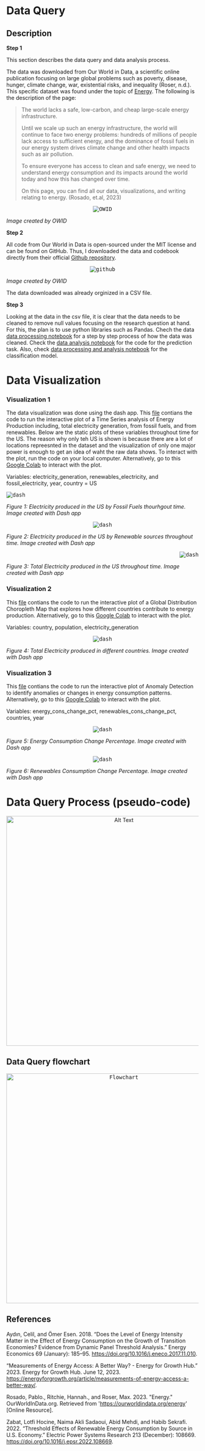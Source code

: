 # Data Query

## Description

**Step 1**

This section describes the data query and data analysis process.

The data was downloaded from Our World in Data, a scientific online publication focusing on large global problems such as poverty, disease, hunger, climate change, war, existential risks, and inequality (Roser, n.d.). This specific dataset was found under the topic of [Energy](https://ourworldindata.org/energy). The following is the description of the page:

> The world lacks a safe, low-carbon, and cheap large-scale energy infrastructure.
>
> Until we scale up such an energy infrastructure, the world will continue to face two energy problems: hundreds of millions of people lack access to sufficient energy, and the dominance of fossil fuels in our energy system drives climate change and other health impacts such as air pollution.
>
> To ensure everyone has access to clean and safe energy, we need to understand energy consumption and its impacts around the world today and how this has changed over time.
>
> On this page, you can find all our data, visualizations, and writing relating to energy. 
(Rosado, et.al, 2023)

<p align="center">
  <kbd>
    <img src="data_site.png" alt="OWID"/>
  </kbd>
</p>

*Image created by OWID*

**Step 2**

All code from Our World in Data is open-sourced under the MIT license and can be found on GitHub. Thus, I downloaded the data and codebook directly from their official [Github repository](https://github.com/owid/energy-data/blob/master/README.md). 

<p align="center">
  <kbd>
    <img src="data_github.png" alt="github"/>
  </kbd>
</p>

*Image created by OWID*

The data downloaded was already orginized in a CSV file.

**Step 3**

Looking at the data in the csv file, it is clear that the data needs to be cleaned to remove null values focusing on the research question at hand. For this, the plan is to use python libraries such as Pandas. Chech the data [data processing notebook](./data_analysis/Data_Processing_Regression.ipynb) for a step by step process of how the data was cleaned. 
Check the [data analysis notebook](/data_analysis/Data_Analysis_Regression.ipynb) for the code for the prediction task. Also, check [data processing and analysis notebook](./data_analysis/Analysis_Processing_Classification.ipynb) for the classification model.

# Data Visualization

### Visualization 1
The data visualization was done using the dash app. This [file](./data_query/app1.py) contians the code to run the interactive plot of a Time Series analysis of Energy Production including, total electricity generation, from fossil fuels, and from renewables. Below are the static plots of these variables throughout time for the US. The reason why only teh US is shown is because there are a lot of locations repreesnted in the dataset and the visualization of only one major power is enough to get an idea of waht the raw data shows. To interact with the plot, run the code on your local computer. Alternatively, go to this [Google Colab](https://colab.research.google.com/drive/1danKQTxQ5RsbSFg-0PJWhEhdRlR1jZqT?usp=sharing) to interact with the plot.

Variables: electricity_generation, renewables_electricity, and fossil_electricity, year, country = US

<p align="left">
  <kbd>
    <img src="Energy_fossil.png" alt="dash"/>
  </kbd>
</p>

*Figure 1: Electricity produced in the US by Fossil Fuels thourhgout time. Image created with Dash app*

<p align="center">
  <kbd>
    <img src="Energy_renewables.png" alt="dash"/>
  </kbd>
</p>

*Figure 2: Electricity produced in the US by Renewable sources throughout time. Image created with Dash app*

<p align="right">
  <kbd>
    <img src="Energy_total_electricity.png" alt="dash"/>
  </kbd>
</p>

*Figure 3: Total Electricity produced in the US throughout time. Image created with Dash app*


### Visualization 2
This [file](./data_query/app2.py) contians the code to run the interactive plot of a Global Distribution Choropleth Map that explores how different countries contribute to energy production. Alternatively, go to this [Google Colab](https://colab.research.google.com/drive/1xJ69o6yf3ww4jucHsBnAQGiYUPdj1jWc?usp=sharing) to interact with the plot.

Variables: country, population, electricity_generation

<p align="center">
  <kbd>
    <img src="map.png" alt="dash"/>
  </kbd>
</p>

*Figure 4: Total Electricity produced in different countries. Image created with Dash app*

### Visualization 3
This [file](./data_query/app3.py) contians the code to run the interactive plot of Anomaly Detection to identify anomalies or changes in energy consumption patterns. Alternatively, go to this [Google Colab](https://colab.research.google.com/drive/1SSkIpLYBewnOZaXM9qjeW7d6ijQCQej6?usp=sharing) to interact with the plot.

Variables: energy_cons_change_pct, renewables_cons_change_pct, countries, year

<p align="center">
  <kbd>
    <img src="Energy_Consumption_Change.png" alt="dash"/>
  </kbd>
</p>

*Figure 5: Energy Consumption Change Percentage. Image created with Dash app*

<p align="center">
  <kbd>
    <img src="Renewables_Consumption_Change.png" alt="dash"/>
  </kbd>
</p>

*Figure 6: Renewables Consumption Change Percentage. Image created with Dash app*


# Data Query Process (pseudo-code)
<p align="center">
<img src="data_query_steps.png" alt="Alt Text" width="600"/>
</p>


## Data Query flowchart

<p align="center">
  <kbd>
    <img src="DataQuery.png" alt="Flowchart" width="600"/>
  </kbd>
</p>




## References

Aydın, Celil, and Ömer Esen. 2018. “Does the Level of Energy Intensity Matter in the Effect of 
Energy Consumption on the Growth of Transition Economies? Evidence from Dynamic Panel Threshold Analysis.” Energy Economics 69 (January): 185–95. https://doi.org/10.1016/j.eneco.2017.11.010. 

“Measurements of Energy Access: A Better Way? - Energy for Growth Hub.” 2023. Energy for 
Growth Hub. June 12, 2023. https://energyforgrowth.org/article/measurements-of-energy-access-a-better-way/. 

Rosado, Pablo., Ritchie, Hannah., and Roser, Max. 2023. "Energy." OurWorldInData.org. Retrieved from 'https://ourworldindata.org/energy' [Online Resource].

Zabat, Lotfi Hocine, Naima Akli Sadaoui, Abid Mehdi, and Habib Sekrafi. 2022. “Threshold 
Effects of Renewable Energy Consumption by Source in U.S. Economy.” Electric Power Systems Research 213 (December): 108669. https://doi.org/10.1016/j.epsr.2022.108669.
